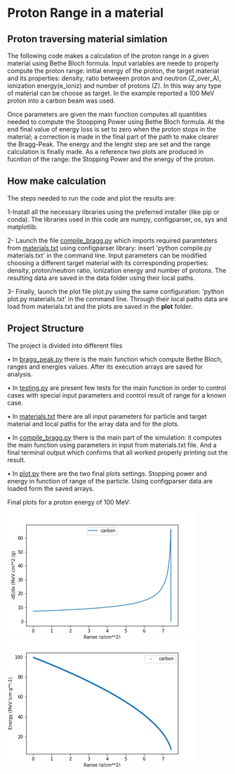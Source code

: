 # Proton Range in a material

## Proton traversing material simlation 
The following code  makes a calculation of the proton range in a given material using Bethe Bloch formula.
Input variables are neede to properly compute the proton range: initial energy of the proton, the target material and its properties: density, ratio betweeen proton and neutron (Z_over_A), ionization energy(e_ioniz) and number of protons (Z). In this way any type of material can be choose as target. In the example reported a 100 MeV proton into a carbon beam was used.

Once parameters are given the main function computes all quantities needed to compute the Stoopping Power using Bethe Bloch formula.
At the end final value of energy loss is set to zero when the proton stops in the material; a correction is made in the final part of the path to make clearer the Bragg-Peak.
The energy and the lenght step are set and the range calculation is finally made. 
As a reference two plots are produced in fucntion of the range: the Stopping Power and the energy of the proton.


## How make calculation
The steps needed to run the code and plot the results are:

1-Install all the necessary libraries using the preferred installer (like pip or conda). The libraries used in this code are numpy, configparser,  os, sys and matplotlib.

2-	Launch the file [compile_bragg.py](/compile_bragg.py) which imports required paramteters from [materials.txt](/materials.txt) using configparser library: insert 'python compile.py materials.txt' in the command line. Input parameters can be modified choosing a different target material with its corresponding properties: density, proton/neutron ratio, ionization energy and number of protons. The resulting data are saved in the data folder using their local paths.

3-	Finally, launch the plot file plot.py using the same configuration: 'python plot.py materials.txt' in the command line. Through their local paths data are load from materials.txt and the plots are saved in the **plot** folder. 

## Project Structure
The project is divided into different files

•	In [bragg_peak.py](/bragg_peak.py) there is the main function which compute Bethe Bloch, ranges and energies values. After its execution arrays are saved for analysis.

•	In [testing.py](/testing.py) are present few tests for the main function in order to control cases with special input parameters and control result of range for a known case.

•	In [materials.txt](/materials.txt) there are all input parameters for particle and target material and local paths for the array data and for the plots.

•	In [compile_bragg.py](/compile_bragg.py) there is the main part of the simulation: it computes the main function using parameters in input from materials.txt file. And a final terminal output which confirms that all worked properly printing out the result.

•	In [plot.py](/plot.py) there are the two final plots settings. Stopping power and energy in function of range of the particle. Using configparser data are loaded form the saved arrays.

Final plots for a proton energy of 100 MeV:

![](/images/bragg_peak.png) ![](/images/energy.png)
